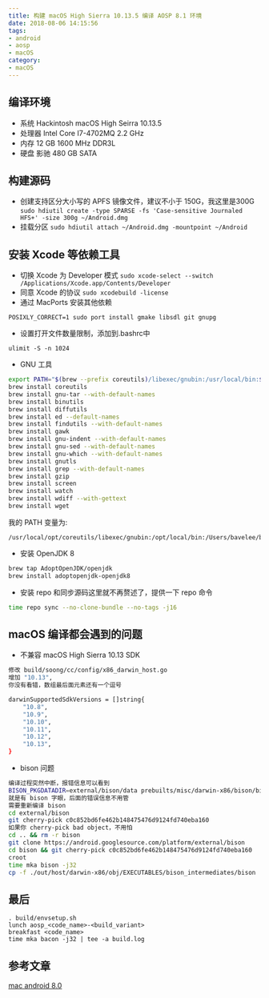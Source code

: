 ```yaml
---
title: 构建 macOS High Sierra 10.13.5 编译 AOSP 8.1 环境
date: 2018-08-06 14:15:56
tags: 
- android
- aosp
- macOS
category: 
- macOS
---
```


## 编译环境
- 系统 Hackintosh macOS High Seirra 10.13.5
- 处理器 Intel Core I7-4702MQ 2.2 GHz
- 内存 12 GB 1600 MHz DDR3L
- 硬盘 影驰 480 GB SATA

## 构建源码

- 创建支持区分大小写的 APFS 镜像文件，建议不小于 150G，我这里是300G
`
sudo hdiutil create -type SPARSE -fs 'Case-sensitive Journaled HFS+' -size 300g ~/Android.dmg
`
- 挂载分区
`
sudo hdiutil attach ~/Android.dmg -mountpoint ~/Android
`

## 安装 Xcode 等依赖工具

- 切换 Xcode 为 Developer 模式
`
sudo xcode-select --switch /Applications/Xcode.app/Contents/Developer
`
- 同意 Xcode 的协议
`
sudo xcodebuild -license
`
- 通过 MacPorts 安装其他依赖

```
POSIXLY_CORRECT=1 sudo port install gmake libsdl git gnupg
```
- 设置打开文件数量限制，添加到.bashrc中

```
ulimit -S -n 1024
```
- GNU 工具

```bash
export PATH="$(brew --prefix coreutils)/libexec/gnubin:/usr/local/bin:$PATH"
brew install coreutils
brew install gnu-tar --with-default-names
brew install binutils
brew install diffutils
brew install ed --default-names
brew install findutils --with-default-names
brew install gawk
brew install gnu-indent --with-default-names
brew install gnu-sed --with-default-names
brew install gnu-which --with-default-names
brew install gnutls
brew install grep --with-default-names
brew install gzip
brew install screen
brew install watch
brew install wdiff --with-gettext
brew install wget
```
我的 PATH 变量为:

	/usr/local/opt/coreutils/libexec/gnubin:/opt/local/bin:/Users/bavelee/bin:/usr/local/bin:/usr/bin:/bin:/usr/sbin:/sbin

- 安装 OpenJDK 8

```bash
brew tap AdoptOpenJDK/openjdk
brew install adoptopenjdk-openjdk8
```

- 安装 repo 和同步源码这里就不再赘述了，提供一下 repo 命令

```bash
time repo sync --no-clone-bundle --no-tags -j16
```

## macOS 编译都会遇到的问题
- 不兼容 macOS High Sierra 10.13 SDK

```bash
修改 build/soong/cc/config/x86_darwin_host.go
增加 "10.13",
你没有看错，数组最后面元素还有一个逗号

darwinSupportedSdkVersions = []string{
    "10.8",
    "10.9",
    "10.10",
    "10.11",
    "10.12",
    "10.13",
}
```
- bison 问题

```bash
编译过程突然中断，报错信息可以看到
BISON_PKGDATADIR=external/bison/data prebuilts/misc/darwin-x86/bison/bison -d  --defines=/Users/bavelee/Android/HavocOS/out/soong/.intermediates/frameworks/compile/mclinker/lib/Script/libmcldScript/darwin_x86_64_static/gen/yacc/frameworks/compile/mclinker/lib/Script/ScriptParser.h -o /Users/bavelee/Android/HavocOS/out/soong/.intermediates/frameworks/compile/mclinker/lib/Script/libmcldScript/darwin_x86_64_static/gen/yacc/frameworks/compile/mclinker/lib/Script/ScriptParser.cpp frameworks/compile/mclinker/lib/Script/ScriptParser.yy
就是有 bison 字眼，后面的错误信息不用管
需要重新编译 bison
cd external/bison
git cherry-pick c0c852bd6fe462b148475476d9124fd740eba160
如果你 cherry-pick bad object，不用怕
cd .. && rm -r bison
git clone https://android.googlesource.com/platform/external/bison
cd bison && git cherry-pick c0c852bd6fe462b148475476d9124fd740eba160
croot
time mka bison -j32
cp -f ./out/host/darwin-x86/obj/EXECUTABLES/bison_intermediates/bison ./prebuilts/misc/darwin-x86/bison/bison
```

## 最后

```
. build/envsetup.sh
lunch aosp_<code_name>-<build_variant>
breakfast <code_name>
time mka bacon -j32 | tee -a build.log
```

## 参考文章
[mac android 8.0](https://github.com/yumodev/yumodev_notes/blob/45c704b929235da0de6d2613ad293303ef531713/android/source/mac_android_8.0.md)